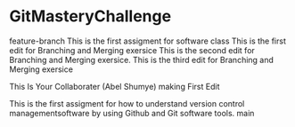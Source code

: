 # GitMasteryChallenge
feature-branch
This is the first assigment for software class
This is the first edit for Branching and Merging exersice
This is the second edit for Branching and Merging exersice.
This is the third edit for Branching and Merging exersice

This Is Your Collaborater (Abel Shumye) making First Edit

This is the first assigment for how to understand version control managementsoftware by using Github and Git software tools.
 main
